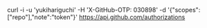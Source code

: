 curl -i -u 'yukihariguchi' -H 'X-GitHub-OTP: 030898' -d '{"scopes":["repo"],"note":"token"}' https://api.github.com/authorizations
